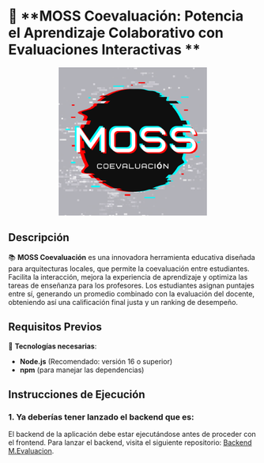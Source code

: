 # 🚀 **MOSS Coevaluación: Potencia el Aprendizaje Colaborativo con Evaluaciones Interactivas **

<p align="center">
  <img src="public/MOSS.png" alt="Logo de MOSS Coevaluación" width="300px">
</p>

## **Descripción**

📚 **MOSS Coevaluación** es una innovadora herramienta educativa diseñada para arquitecturas locales, que permite la coevaluación entre estudiantes. Facilita la interacción, mejora la experiencia de aprendizaje y optimiza las tareas de enseñanza para los profesores. Los estudiantes asignan puntajes entre sí, generando un promedio combinado con la evaluación del docente, obteniendo así una calificación final justa y un ranking de desempeño.

## **Requisitos Previos**

🔧 **Tecnologías necesarias**:

- **Node.js** (Recomendado: versión 16 o superior)
- **npm** (para manejar las dependencias)

## **Instrucciones de Ejecución**

### 1. Ya deberías tener lanzado el backend que es:

El backend de la aplicación debe estar ejecutándose antes de proceder con el frontend. Para lanzar el backend, visita el siguiente repositorio: [Backend M.Evaluacion](https://github.com/Anconeyra/Backend-M.Evaluacion).


